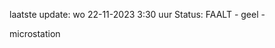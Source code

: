 laatste update: 
wo 22-11-2023  3:30   uur 
Status: FAALT - geel - 
<div class="service Y">microstation</div>